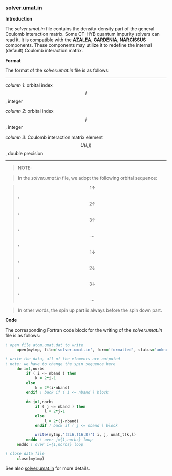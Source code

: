 ### solver.umat.in

**Introduction**

The *solver.umat.in* file contains the density-density part of the general Coulomb interaction matrix. Some CT-HYB quantum impurity solvers can read it. It is compatible with the **AZALEA**, **GARDENIA**, **NARCISSUS** components. These components may utilize it to redefine the internal (default) Coulomb interaction matrix.

**Format**

The format of the *solver.umat.in* file is as follows:

---

*column 1*: orbital index $$i$$, integer

*column 2*: orbital index $$j$$, integer

*column 3*: Coulomb interaction matrix element $$U(i,j)$$, double precision

---

> NOTE:

> In the *solver.umat.in* file, we adopt the following orbital sequence:

> $$1\uparrow$$, $$2\uparrow$$, $$3\uparrow$$, $$\cdots$$, $$1\downarrow$$, $$2\downarrow$$, $$3\downarrow$$, $$\cdots$$

> In other words, the spin up part is always before the spin down part.

**Code**

The corresponding Fortran code block for the writing of the *solver.umat.in* file is as follows:

```fortran
! open file atom.umat.dat to write
     open(mytmp, file='solver.umat.in', form='formatted', status='unknown')

! write the data, all of the elements are outputed
! note: we have to change the spin sequence here
     do i=1,norbs
         if ( i <= nband ) then
             k = 2*i-1
         else
             k = 2*(i-nband)
         endif ! back if ( i <= nband ) block

         do j=1,norbs
             if ( j <= nband ) then
                 l = 2*j-1
             else
                 l = 2*(j-nband)
             endif ! back if ( j <= nband ) block

             write(mytmp,'(2i6,f16.8)') i, j, umat_t(k,l)
         enddo ! over j={1,norbs} loop
     enddo ! over i={1,norbs} loop

! close data file
     close(mytmp)
```

See also [solver.umat.in](../ch04/in_umat.md) for more details.